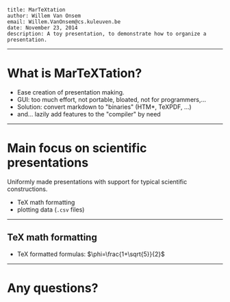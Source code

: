     title: MarTeXtation
    author: Willem Van Onsem
    email: Willem.VanOnsem@cs.kuleuven.be
    date: November 23, 2014
    description: A toy presentation, to demonstrate how to organize a presentation.

----

# What is MarTeXTation?

 - Ease creation of presentation making.
 - GUI: too much effort, not portable, bloated, not for programmers,...
 - Solution: convert markdown to "binaries" (HTM*, TeXPDF, ...)
 - and... lazily add features to the "compiler" by need
 
----

# Main focus on scientific presentations

Uniformly made presentations with support for typical scientific constructions.

 - TeX math formatting
 - plotting data (`.csv` files)

----

## TeX math formatting

 - TeX formatted formulas: $\phi=\frac{1+\sqrt{5}}{2}$

----

# Any questions?